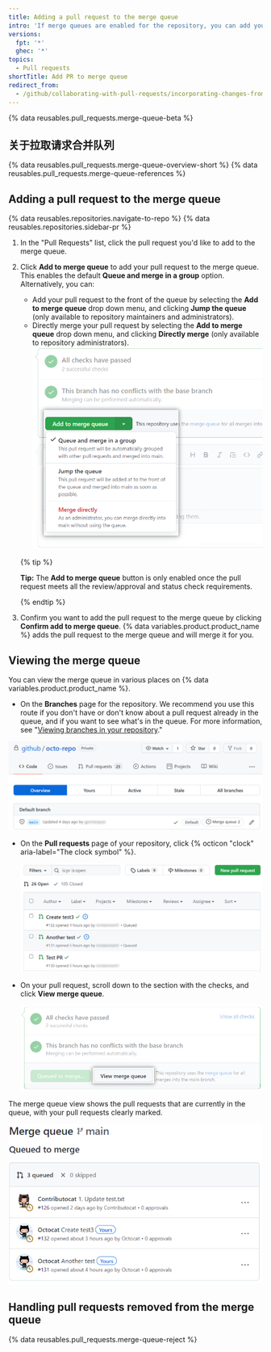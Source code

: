 ```yaml
---
title: Adding a pull request to the merge queue
intro: 'If merge queues are enabled for the repository, you can add your pull requests to the merge queue once all the required checks have passed. {% data variables.product.product_name %} will merge the pull requests for you.'
versions:
  fpt: '*'
  ghec: '*'
topics:
  - Pull requests
shortTitle: Add PR to merge queue
redirect_from:
  - /github/collaborating-with-pull-requests/incorporating-changes-from-a-pull-request/adding-a-pull-request-to-the-merge-queue
---
```


{% data reusables.pull_requests.merge-queue-beta %}

## 关于拉取请求合并队列

{% data reusables.pull_requests.merge-queue-overview-short %}
{% data reusables.pull_requests.merge-queue-references %}

## Adding a pull request to the merge queue

{% data reusables.repositories.navigate-to-repo %}
{% data reusables.repositories.sidebar-pr %}
1. In the "Pull Requests" list, click the pull request you'd like to add to the merge queue.
1. Click **Add to merge queue** to add your pull request to the merge queue. This enables the default **Queue and merge in a group** option. Alternatively, you can:
   - Add your pull request to the front of the queue by selecting the **Add to merge queue** drop down menu, and clicking **Jump the queue** (only available to repository maintainers and administrators).
   - Directly merge your pull request by selecting the **Add to merge queue** drop down menu, and clicking **Directly merge** (only available to repository administrators). ![Merge queue options](/assets/images/help/pull_requests/merge-queue-options.png)

   {% tip %}

   **Tip:** The **Add to merge queue** button is only enabled once the pull request meets all the review/approval and status check requirements.

   {% endtip %}
2. Confirm you want to add the pull request to the merge queue by clicking **Confirm add to merge queue**.
   {% data variables.product.product_name %} adds the pull request to the merge queue and will merge it for you.

## Viewing the merge queue

You can view the merge queue in various places on {% data variables.product.product_name %}.

   - On the **Branches** page for the repository. We recommend you use this route if you don't have or don't know about a pull request already in the queue, and if you want to see what's in the queue. For more information, see "[Viewing branches in your repository](/repositories/configuring-branches-and-merges-in-your-repository/managing-branches-in-your-repository/viewing-branches-in-your-repository)."

  ![View merge queue in Branches page](/assets/images/help/pull_requests/merge-queue-branches-page.png)

- On the **Pull requests** page of your repository, click {% octicon "clock" aria-label="The clock symbol" %}.

  ![View merge queue on Pull requests page](/assets/images/help/pull_requests/clock-icon-in-pull-request-list.png)

- On your pull request, scroll down to the section with the checks, and click **View merge queue**.

  ![View Merge queue button on pull request](/assets/images/help/pull_requests/view-merge-queue-button.png)

The merge queue view shows the pull requests that are currently in the queue, with your pull requests clearly marked.

![Merge queue view](/assets/images/help/pull_requests/merge-queue-view.png)

## Handling pull requests removed from the merge queue

{% data reusables.pull_requests.merge-queue-reject %}
